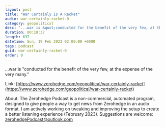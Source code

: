 ```yaml
---
layout: post
title: "War Certainly Is A Racket"
audio: war-certainly-racket-0
category: geopolitical
desc: "...war is &quot;conducted for the benefit of the very few, at the expense of the very many.&quot;"
duration: 00:10:37
length: 637
datetime: Sun, 19 Feb 2023 02:00:00 +0000
tags: podcast
guid: war-certainly-racket-0
order: 0
---
```

...war is &quot;conducted for the benefit of the very few, at the expense of the very many.&quot;

Link: [https://www.zerohedge.com/geopolitical/war-certainly-racket](https://www.zerohedge.com/geopolitical/war-certainly-racket)

About: The Zerohedge Podcast is a non-commercial, automated program, designed to give people a way to get news from Zerohedge in an audio format.  I am actively working on tweaking and improving the setup to create a better listening experience (February 2023).  Suggestions are welcome: [zerohedgePodcast@outlook.com](mailto:zerohedgePodcast@outlook.com)
